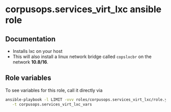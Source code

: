 # corpusops.services_virt_lxc ansible role
## Documentation

- Installs lxc on your host
- This will also install a linux network bridge called ``copslxcbr`` on the network <b>10.8/16</b>.

## Role variables
To see variables for this role, call it directly via
```bash
ansible-playbook -l LIMIT -vvv roles/corpusops.services_virt_lxc/role.yml \
   -t corpusops.services_virt_lxc_vars
```
